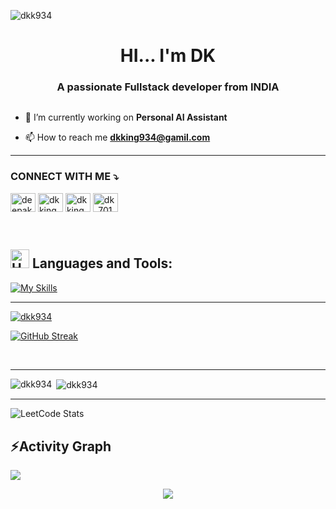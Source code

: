 <p align="left"> <img src="https://komarev.com/ghpvc/?username=dkk934&label=Profile%20views&color=0e75b6&style=flat" alt="dkk934" /> </p>
<h1 align="center">HI... I'm DK</h1>
<h3 align="center">A passionate Fullstack developer from INDIA</h3>

<p align="left"> <a href="https://twitter.com/" target="blank"><img src="https://img.shields.io/twitter/follow/?logo=twitter&style=for-the-badge" alt="" /></a> </p>

- 🔭 I’m currently working on **Personal AI Assistant**

- 📫 How to reach me **dkking934@gamil.com**
<hr/>

<h3 align="left">CONNECT WITH ME ⤵</h3>
<p align="left">
<a href="https://linkedin.com/in/deepak ch." target="blank"><img align="center" src="https://raw.githubusercontent.com/rahuldkjain/github-profile-readme-generator/master/src/images/icons/Social/linked-in-alt.svg" alt="deepak ch." height="30" width="40" /></a>
<a href="https://fb.com/dk king" target="blank"><img align="center" src="https://raw.githubusercontent.com/rahuldkjain/github-profile-readme-generator/master/src/images/icons/Social/facebook.svg" alt="dk king" height="30" width="40" /></a>
<a href="https://instagram.com/dkking5143" target="blank"><img align="center" src="https://raw.githubusercontent.com/rahuldkjain/github-profile-readme-generator/master/src/images/icons/Social/instagram.svg" alt="dkking5143" height="30" width="40" /></a>
<a href="https://discord.gg/dk_701" target="blank"><img align="center" src="https://raw.githubusercontent.com/rahuldkjain/github-profile-readme-generator/master/src/images/icons/Social/discord.svg" alt="dk_701" height="30" width="40" /></a> 
</p>


<br/>


## <img src="https://raw.githubusercontent.com/Tarikul-Islam-Anik/Animated-Fluent-Emojis/master/Emojis/Objects/Hammer%20and%20Wrench.png" alt="Hammer and Wrench" width="30" height="30" /> **Languages and Tools:**  
[![My Skills](https://skillicons.dev/icons?i=html,css,c,cs,cpp,py,js,java,react,vite,expressjs,nodejs,mysql,postgres,git,github,vscode,npm,postman,unity,stackoverflow&perline=13)](#)

<hr/>

<p align="left"> <a href="https://github.com/ryo-ma/github-profile-trophy"><img src="https://github-profile-trophy.vercel.app/?username=dkk934&theme=onestar&no-bg=true&no-frame=true&margin-h=25" alt="dkk934" /></a> </p>

<a href="https://git.io/streak-stats"><img src="https://github-readme-streak-stats.herokuapp.com?user=dkk934&theme=transparent&hide_border=true&border_radius=5" alt="GitHub Streak" /></a>


<br/>
<hr/>
<p><img align="left" src="https://github-readme-stats.vercel.app/api/top-langs?username=dkk934&show_icons=true&locale=en&layout=compact&bg_color=0d1117&text_color=ffffff&hide_border=true" alt="dkk934" alt="dkk934" /></p>

<p>&nbsp;<img align="center" src="https://github-readme-stats.vercel.app/api?username=dkk934&show_icons=true&locale=en&bg_color=0d1117&text_color=ffffff&hide_border=true" alt="dkk934" /></p>
<hr/>

![LeetCode Stats](https://leetcard.jacoblin.cool/dk_k_934?theme=dark&font=Share%20Tech%20Mono&ext=heatmap)

## ⚡Activity Graph
<img align="center" src="https://github-readme-activity-graph.vercel.app/graph?username=dkk934&theme=react-dark"/>

<p align="center">
     <img src="https://capsule-render.vercel.app/api?type=waving&height=100&color=gradient&text=DKK934&section=footer&reversal=false&animation=blink&textBg=false&fontColor=0d1117&fontSize=45&fontAlign=50&fontAlignY=65"/>
</p>
